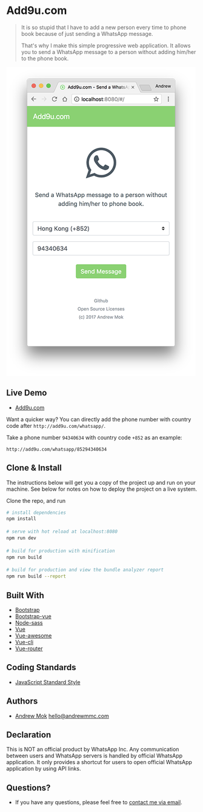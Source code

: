 # Add9u.com

> It is so stupid that I have to add a new person every time to phone book because of just sending a WhatsApp message.
> 
> That's why I make this simple progressive web application. It allows you to send a WhatsApp message to a person without adding him/her to the phone book.

![Screen Capture](static/img/screenshot.png)

## Live Demo
- [Add9u.com](http://add9u.com)

Want a quicker way? You can directly add the phone number with country code after `http://add9u.com/whatsapp/`.

Take a phone number `94340634` with country code `+852` as an example:
```
http://add9u.com/whatsapp/85294340634
```

## Clone & Install
The instructions below will get you a copy of the project up and run on your machine. See below for notes on how to deploy the project on a live system.

Clone the repo, and run
``` bash
# install dependencies
npm install

# serve with hot reload at localhost:8080
npm run dev

# build for production with minification
npm run build

# build for production and view the bundle analyzer report
npm run build --report
```

## Built With
- [Bootstrap](https://github.com/twbs/bootstrap)
- [Bootstrap-vue](https://github.com/bootstrap-vue/bootstrap-vue)
- [Node-sass](https://github.com/sass/node-sass)
- [Vue](https://github.com/vuejs/vue)
- [Vue-awesome](https://github.com/Justineo/vue-awesome)
- [Vue-cli](https://github.com/vuejs/vue-cli)
- [Vue-router](https://github.com/vuejs/vue-router)


## Coding Standards

- [JavaScript Standard Style](https://standardjs.com)

## Authors

- [Andrew Mok](https://andrewmmc.com) <hello@andrewmmc.com>

## Declaration
This is NOT an official product by WhatsApp Inc. Any communication between users and WhatsApp servers is handled by official WhatsApp application. It only provides a shortcut for users to open official WhatsApp application by using API links.

## Questions?
- If you have any questions, please feel free to [contact me via email](mailto:hello@andrewmmc.com).